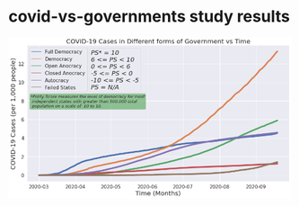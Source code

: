 # covid-vs-governments study results

![Covid-19 vs Governments Visualization](https://raw.githubusercontent.com/tatiaris/covid-vs-governments/master/covid_vs_govs.png)
